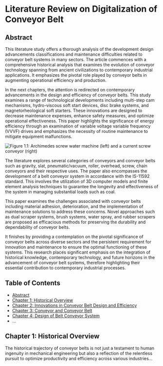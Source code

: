 # Literature Review on Digitalization of Conveyor Belt

## Abstract

This literature study offers a thorough analysis of the development design advancements classifications and maintenance difficulties related to conveyor belt systems in many sectors. The article commences with a comprehensive historical analysis that examines the evolution of conveyor technology spanning from ancient civilizations to contemporary industrial applications. It emphasizes the pivotal role played by conveyor belts in augmenting operational efficiency and production.

In the next chapters, the attention is redirected on contemporary advancements in the design and efficiency of conveyor belts. This study examines a range of technological developments including multi-step cam mechanisms, hydro-viscous soft start devices, disc brake systems, and magnetorheological soft starters. These innovations are designed to decrease maintenance expenses, enhance safety measures, and optimize operational effectiveness. This paper highlights the significance of energy efficiency through an examination of variable voltage variable frequency (VVVF) drives and emphasizes the necessity of routine maintenance to mitigate equipment malfunctions.

![Figure 1.1: Archimedes screw water machine (left) and a current screw conveyor (right)](Path_to_Your_Image)

The literature explores several categories of conveyors and conveyor belts such as gravity, slat, pneumatic/vacuum, roller, overhead, screw, chain conveyors and their respective uses. The paper also encompasses the development of a belt conveyor system in accordance with the IS-11592 standard. This involves the utilization of 3D computer models and finite element analysis techniques to guarantee the longevity and effectiveness of the system in managing substantial loads such as coal.

This paper examines the challenges associated with conveyor belts including material adhesion, deterioration, and the implementation of maintenance solutions to address these concerns. Novel approaches such as dual scraper systems, brush systems, water spray, and rubber scrapers are proposed as efficacious methods for preserving the durability and dependability of conveyor belts.

It finishes by providing a contemplation on the pivotal significance of conveyor belts across diverse sectors and the persistent requirement for innovation and maintenance to ensure the optimal functioning of these systems. This research places significant emphasis on the integration of historical knowledge, contemporary technology, and future horizons in the advancement of conveyor belt systems, therefore highlighting their essential contribution to contemporary industrial processes.

## Table of Contents

- [Abstract](#abstract)
- [Chapter 1: Historical Overview](#chapter-1-historical-overview)
- [Chapter 2: Innovations in Conveyor Belt Design and Efficiency](#chapter-2-innovations-in-conveyor-belt-design-and-efficiency)
- [Chapter 3: Conveyor and Conveyor Belt](#chapter-3-conveyor-and-conveyor-belt)
- [Chapter 4: Design of Belt Conveyor System](#chapter-4-design-of-belt-conveyor-system)
- ...

## Chapter 1: Historical Overview

The historical trajectory of conveyor belts is not just a testament to human ingenuity in mechanical engineering but also a reflection of the relentless pursuit to optimize productivity and efficiency across various industries...

